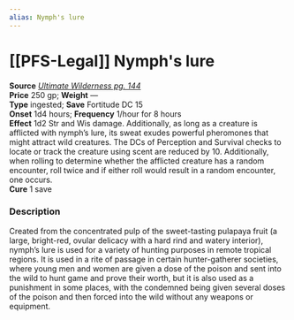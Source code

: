 ```yaml
---
alias: Nymph's lure
---
```


# [[PFS-Legal]] Nymph's lure

**Source** [_Ultimate Wilderness pg. 144_](http://paizo.com/products/btpy9ujo)  
**Price** 250 gp; **Weight** —  
**Type** ingested; **Save** Fortitude DC 15  
**Onset** 1d4 hours; **Frequency** 1/hour for 8 hours  
**Effect** 1d2 Str and Wis damage. Additionally, as long as a creature is afflicted with nymph’s lure, its sweat exudes powerful pheromones that might attract wild creatures. The DCs of Perception and Survival checks to locate or track the creature using scent are reduced by 10. Additionally, when rolling to determine whether the afflicted creature has a random encounter, roll twice and if either roll would result in a random encounter, one occurs.  
**Cure** 1 save

### Description

Created from the concentrated pulp of the sweet-tasting pulapaya fruit (a large, bright-red, ovular delicacy with a hard rind and watery interior), nymph’s lure is used for a variety of hunting purposes in remote tropical regions. It is used in a rite of passage in certain hunter-gatherer societies, where young men and women are given a dose of the poison and sent into the wild to hunt game and prove their worth, but it is also used as a punishment in some places, with the condemned being given several doses of the poison and then forced into the wild without any weapons or equipment.
